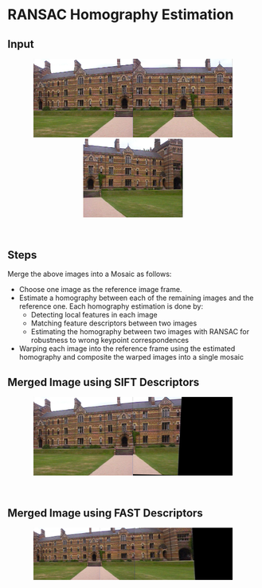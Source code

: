# RANSAC Homography Estimation

## Input

<div align="center">
<p>
<img src="images/keble_a.jpg" width="200"/><img src="images/keble_b.jpg" width="200"/><img src="images/keble_c.jpg" width="200"/>
</p>
<br>
</div>

## Steps

Merge the above images into a Mosaic as follows:

<ul>
  <li>Choose one image as the reference image frame.</li>
  <li>Estimate a homography between each of the remaining images and the reference one. Each homography estimation is done by:
    <ul>
      <li>Detecting local features in each image</li>
      <li>Matching feature descriptors between two images</li>
      <li>Estimating the homography between two images with RANSAC for robustness to wrong keypoint correspondences</li>
    </ul>
  </li>
  <li>Warping each image into the reference frame using the estimated homography and composite the warped images into a single mosaic</li>
</ul>

## Merged Image using SIFT Descriptors

<div align="center">
<p>
<img src="results/sift-stitched.jpg" width="400"/>
</p>
<br>
</div>

## Merged Image using FAST Descriptors

<div align="center">
<p>
<img src="results/fast-stitched.jpg" width="400"/>
</p>
<br>
</div>
